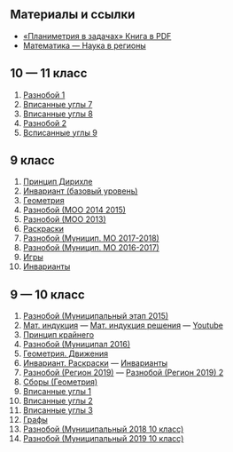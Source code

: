 ## Материалы и ссылки
- [«Планиметрия в задачах» Книга в PDF](../maths-files/problembook_withlogo_12_02_2021.pdf)
- [Математика — Наука в регионы](../maths-files/Математика_Наука_в_регионы.pdf)

## 10 — 11 класс
1. [Разнобой 1](../maths-files/10-11-gluhov/1._Разнобой_1.pdf)
2. [Вписанные углы 7](../maths-files/10-11-gluhov/2._Вписанные_углы_7.pdf)
3. [Вписанные углы 8](../maths-files/10-11-gluhov/3._Вписанные_углы_8.pdf)
4. [Разнобой 2](../maths-files/10-11-gluhov/4._Разнобой_2.pdf)
5. [Всписанные углы 9](../maths-files/10-11-gluhov/5._Всписанные_углы_9.pdf)

## 9 класс
1. [Принцип Дирихле](../maths-files/9-gavrikova/9_1_Принцип_Дирихле.pdf)
2. [Инвариант (базовый уровень)](../maths-files/9-gavrikova/9_2_Инвариант_(базовый_уровень).pdf)
3. [Геометрия](../maths-files/9-gavrikova/9_3_Геометрия.pdf)
4. [Разнобой (МОО 2014 2015)](../maths-files/9-gavrikova/9_4_Разнобой_(МОО_2014_2015).pdf)
5. [Разнобой (МОО 2013)](../maths-files/9-gavrikova/9_5_Разнобой_(МОО_2013).pdf)
6. [Раскраски](../maths-files/9-gavrikova/9_6_Раскраски.pdf)
7. [Разнобой (Муницип. МО 2017-2018)](../maths-files/9-gavrikova/9_7_Разнобой_(Муницип._МО_2017-2018).pdf)
8. [Разнобой (Муницип. МО 2016-2017)](../maths-files/9-gavrikova/9_8_Разнобой_(Муницип._МО_2016-2017).pdf)
9. [Игры](../maths-files/9-gavrikova/9_9_Игры.pdf)
10. [Инварианты](../maths-files/9-gavrikova/9_10_Инварианты.pdf)

## 9 — 10 класс
1. [Разнобой (Муниципальный этап 2015)](../maths-files/9-10-gluhov/1._Разнобой_(Муниципал_2015).pdf)
2. [Мат. индукция](../maths-files/9-10-gluhov/2._Мат._индукция.pdf) — [Мат. индукция решения](../maths-files/9-10-gluhov/2._Мат._индукция_решения.pdf) — [Youtube](https://www.youtube.com/watch?v=GTiNM5-wkeY)
3. [Принцип крайнего](../maths-files/9-10-gluhov/3._Принцип_крайнего.pdf)
4. [Разнобой (Муниципал 2016)](../maths-files/9-10-gluhov/4._Разнобой_(Муниципал_2016).pdf)
5. [Геометрия. Движения](../maths-files/9-10-gluhov/5._Геометрия._Движения.pdf)
6. [Инвариант. Раскраски](../maths-files/9-10-gluhov/6._Инвариант,_раскраски.pdf) — [Инварианты](../maths-files/9-10-gluhov/6._Инварианты.pdf)
7. [Разнобой (Регион 2019)](../maths-files/9-10-gluhov/7._Разнобой_(Регион_2019).pdf) — [Разнобой (Регион 2019) 2](../maths-files/9-10-gluhov/7._Разнобой_(Регион_2019)_2.pdf)
8. [Сборы (Геометрия)](../maths-files/9-10-gluhov/8._Сборы_(Геометрия).pdf)
9. [Вписанные углы 1](../maths-files/9-10-gluhov/9._Вписанные_углы_1.pdf)
10. [Вписанные углы 2](../maths-files/9-10-gluhov/10._Вписанные_углы_2.pdf)
11. [Вписанные углы 3](../maths-files/9-10-gluhov/11._Вписанные_углы_3.pdf)
12. [Графы](../maths-files/9-10-gluhov/12._Графы.pdf)
13. [Разнобой (Муниципальный 2018 10 класс)](../maths-files/9-10-gluhov/13._Разнобой_(Муниципальный_2018_10_класс).pdf)
14. [Разнобой (Муниципальный 2019 10 класс)](../maths-files/9-10-gluhov/14._Разнобой_(Муниципальный_2019_10_класс).pdf)
